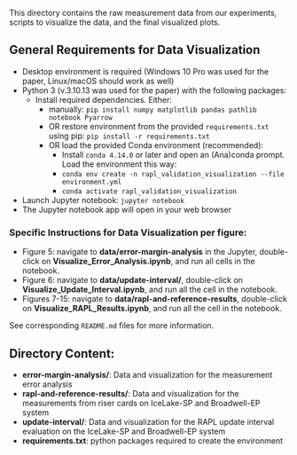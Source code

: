 This directory contains the raw measurement data from our experiments, scripts to visualize the data, and the final visualized plots.

## General Requirements for Data Visualization
- Desktop environment is required (Windows 10 Pro was used for the paper, Linux/macOS should work as well)
- Python 3 (v.3.10.13 was used for the paper) with the following packages:
  - Install required dependencies. Either:
    - manually: `pip install numpy matplotlib pandas pathlib notebook Pyarrow`
    - OR restore environment from the provided `requirements.txt` using pip: `pip install -r requirements.txt`
    - OR load the provided Conda environment (recommended): 
        - Install `conda 4.14.0` or later and open an (Ana)conda prompt. Load the environment this way:
        - `conda env create -n rapl_validation_visualization --file environment.yml`
        - `conda activate rapl_validation_visualization`
- Launch Jupyter notebook: `jupyter notebook`
- The Jupyter notebook app will open in your web browser


### Specific Instructions for Data Visualization per figure:
- Figure 5: navigate to **data/error-margin-analysis** in the Jupyter, double-click on **Visualize_Error_Analysis.ipynb**, and run all cells in the notebook.
- Figure 6: navigate to **data/update-interval/**, double-click on **Visualize_Update_Interval.ipynb**, and run all the cell in the notebook. 
- Figures 7-15: navigate to **data/rapl-and-reference-results**, double-click on **Visualize_RAPL_Results.ipynb**, and run all the cell in the notebook.

See corresponding `README.md` files for more information.


## Directory Content:

- **error-margin-analysis/**: Data and visualization for the measurement error analysis
- **rapl-and-reference-results/**: Data and visualization for the measurements from riser cards on IceLake-SP and Broadwell-EP system
- **update-interval/**: Data and visualization for the RAPL update interval evaluation on the IceLake-SP and Broadwell-EP system
- **requirements.txt**: python packages required to create the environment